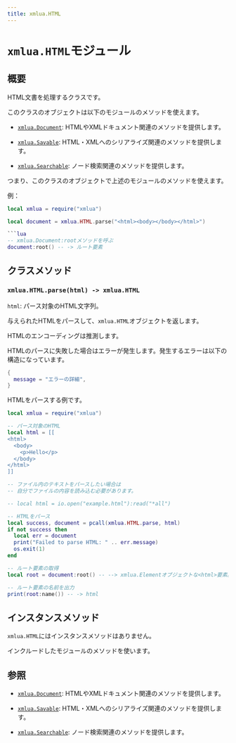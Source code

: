 ```yaml
---
title: xmlua.HTML
---
```


# `xmlua.HTML`モジュール

## 概要

HTML文書を処理するクラスです。

このクラスのオブジェクトは以下のモジュールのメソッドを使えます。

  * [`xmlua.Document`][document]: HTMLやXMLドキュメント関連のメソッドを提供します。

  * [`xmlua.Savable`][savable]: HTML・XMLへのシリアライズ関連のメソッドを提供します。

  * [`xmlua.Searchable`][searchable]: ノード検索関連のメソッドを提供します。

つまり、このクラスのオブジェクトで上述のモジュールのメソッドを使えます。

例：

```lua
local xmlua = require("xmlua")

local document = xmlua.HTML.parse("<html><body></body></html>")

```lua
-- xmlua.Document:rootメソッドを呼ぶ
document:root() -- -> ルート要素
```

## クラスメソッド

### `xmlua.HTML.parse(html) -> xmlua.HTML`

`html`: パース対象のHTML文字列。

与えられたHTMLをパースして、`xmlua.HTML`オブジェクトを返します。

HTMLのエンコーディングは推測します。

HTMLのパースに失敗した場合はエラーが発生します。発生するエラーは以下の構造になっています。

```lua
{
  message = "エラーの詳細",
}
```

HTMLをパースする例です。

```lua
local xmlua = require("xmlua")

-- パース対象のHTML
local html = [[
<html>
  <body>
    <p>Hello</p>
  </body>
</html>
]]

-- ファイル内のテキストをパースしたい場合は
-- 自分でファイルの内容を読み込む必要があります。

-- local html = io.open("example.html"):read("*all")

-- HTMLをパース
local success, document = pcall(xmlua.HTML.parse, html)
if not success then
  local err = document
  print("Failed to parse HTML: " .. err.message)
  os.exit(1)
end

-- ルート要素の取得
local root = document:root() -- --> xmlua.Elementオブジェクトな<html>要素。

-- ルート要素の名前を出力
print(root:name()) -- -> html
```

## インスタンスメソッド

`xmlua.HTML`にはインスタンスメソッドはありません。

インクルードしたモジュールのメソッドを使います。

## 参照

  * [`xmlua.Document`][document]: HTMLやXMLドキュメント関連のメソッドを提供します。

  * [`xmlua.Savable`][savable]: HTML・XMLへのシリアライズ関連のメソッドを提供します。

  * [`xmlua.Searchable`][searchable]: ノード検索関連のメソッドを提供します。


[document]:document.html

[savable]:savable.html

[searchable]:searchable.html
